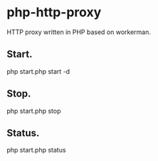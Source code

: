 # php-http-proxy
HTTP proxy written in PHP based on workerman.


## Start.

php start.php start -d

## Stop.

php start.php stop

## Status.

php start.php status
